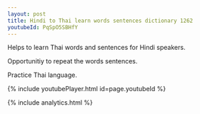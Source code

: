 ```yaml
---
layout: post
title: Hindi to Thai learn words sentences dictionary 1262 
youtubeId: PqSpO5SBHfY
---
```

 
 
Helps to learn Thai words and sentences for Hindi speakers.

Opportunitiy to repeat the words sentences. 

Practice Thai language. 
 
{% include youtubePlayer.html id=page.youtubeId %}
 
 
{% include analytics.html %}